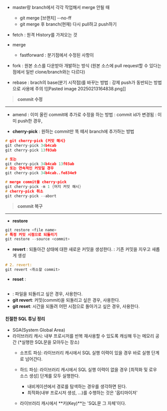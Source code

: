 

- master랑 branch에서 각각 작업해서 merge 안될 때
	- git merge [브랜치] --no-ff
	- git merge 후 branch(현재) 다시 pull하고 push하기


- fetch
	: 원격 History를 가져오는 것


- merge
	- fastforward
		: 분기점에서 수정된 사항이 


- fork
	: 원본 소스를 다운받아 개발하는 방식 (원본 소스에 pull request할 수 있다는 점에서 일반 clone/branch와는 다르다)

- rebase
	: brach의 base(분기 시작점)를 바꾸는 방법
	: 강제 push가 동반되는 방법으로 사용에 주의
	![[Pasted image 20250213164838.png]]



> **commit 수정**
- ---
- amend
	: 이미 올린 commit에 추가로 수정을 하는 방법
	: commit id가 변경됨
	: 이미 push한 경우, 
	

- **cherry-pick**
	: 원하는 commit만 똑 떼서 branch에 추가하는 방법
	
```C
# git cherry-pick {커밋 해시} 
git cherry-pick 34b4cab 
git cherry-pick 13f03ab 

# 또는 
git cherry-pick 34b4cab 13f03ab 
# 또는 연속적인 커밋일 경우 
git cherry-pick 34b4cab..fe834e9

# merge commit을 cherry-pick
git cherry-pick -m 1 {머지 커밋 해시}
# cherry-pick 취소
git cherry-pick --abort
```



> **commit 복구**
---
- **restore**
```C
git restore <file name>
# 특정 커밋 시점으로 되돌리기
git restore --source <commit>
```

- **revert**
	: 되돌아간 상태에 대한 새로운 커밋을 생성한다.
	: 기존 커밋을 지우고 새롭게 생성
```C
# 2. revert:
git revert <취소할 commit>

```


- **reset**
	: 
```C

```


- : 파일을 되돌리고 싶은 경우, 사용한다.
- **git revert**: 커밋(commit)을 되돌리고 싶은 경우, 사용한다.
- **git reset**: 시간을 되돌려 어떤 시점으로 돌아가고 싶은 경우, 사용한다.





#### 친절한 SQL 튜닝 정리

- SGA(System Global Area)
- 라이브러리 캐시: 내부 프로시저를 반복 재사용할 수 있도록 캐싱해 두는 메모리 공간 (*실행한 SQL문을 모아두는 장소)
  	- 소프트 파싱: 라이브러리 캐시에서  SQL 실행 이력이 있을 경우 바로 실행 단계로 넘어간다.
  	- 하드 파싱: 라이브러리 캐시에서  SQL 실행 이력이 없을 경우 [최적화 및 로우 소스 생성] 단계를 모두 실행한다.
  	   * 내비게이션에서 경로를 탐색하는 경우를 생각하면 된다.
  	   * 최적화(내부 프로시저 생성, ...)를 수행하는 것은 '옵티마이저'
  	 
  	- 라이브러리 캐시에서 **키(Key)**는 'SQL문 그 자체'이다.


  	 

 
  
